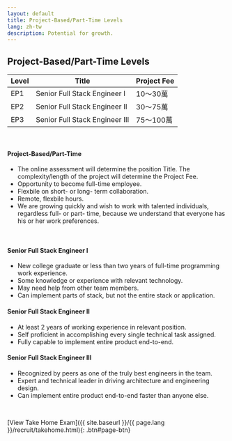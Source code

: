 ```yaml
---
layout: default
title: Project-Based/Part-Time Levels
lang: zh-tw
description: Potential for growth.
---
```


## Project-Based/Part-Time Levels

| Level | Title | Project Fee |
| --- | --- | --- |
| EP1 | Senior Full Stack Engineer I | 10～30萬 |
| EP2 | Senior Full Stack Engineer II | 30～75萬 |
| EP3 | Senior Full Stack Engineer III | 75～100萬 |

<br>

#### Project-Based/Part-Time
* The online assessment will determine the position Title. The complexity/length of the project will determine the Project Fee.
* Opportunity to become full-time employee.
* Flexbile on short- or long- term collaboration.
* Remote, flexbile hours.
* We are growing quickly and wish to work with talented individuals, regardless full- or part- time, because we understand that everyone has his or her work preferences. 

<br>

#### Senior Full Stack Engineer I
* New college graduate or less than two years of full-time programming work experience.
* Some knowledge or experience with relevant technology.
* May need help from other team members.
* Can implement parts of stack, but not the entire stack or application.

#### Senior Full Stack Engineer II
* At least 2 years of working experience in relevant position.
* Self proficient in accomplishing every single technical task assigned.
* Fully capable to implement entire product end-to-end.

#### Senior Full Stack Engineer III
* Recognized by peers as one of the truly best engineers in the team.
* Expert and technical leader in driving architecture and engineering design.
* Can implement entire product end-to-end faster than anyone else.

<br>

[View Take Home Exam]({{ site.baseurl }}/{{ page.lang }}/recruit/takehome.html){: .btn#page-btn}

<br>